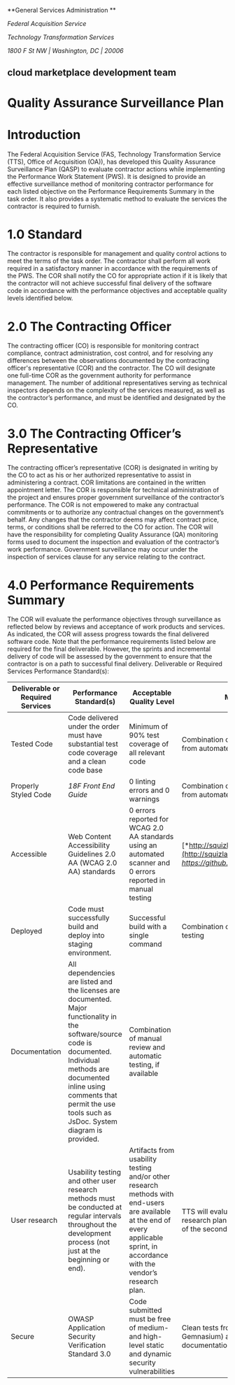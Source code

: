 **General Services Administration **

_Federal Acquisition Service_

_Technology Transformation Services_

_1800 F St NW | Washington, DC | 20006_

## cloud marketplace development team

# Quality Assurance Surveillance Plan

Introduction
============

The Federal Acquisition Service (FAS, Technology Transformation Service (TTS), Office of Acquisition (OA)), has developed this Quality Assurance Surveillance Plan (QASP) to evaluate contractor actions while implementing the Performance Work Statement (PWS). It is designed to provide an effective surveillance method of monitoring contractor performance for each listed objective on the Performance Requirements Summary in the task order. It also provides a systematic method to evaluate the services the contractor is required to furnish.

1.0 Standard
============

The contractor is responsible for management and quality control actions to meet the terms of the task order. The contractor shall perform all work required in a satisfactory manner in accordance with the requirements of the PWS. The COR shall notify the CO for appropriate action if it is likely that the contractor will not achieve successful final delivery of the software code in accordance with the performance objectives and acceptable quality levels identified below.

2.0 The Contracting Officer
===========================

The contracting officer (CO) is responsible for monitoring contract compliance, contract administration, cost control, and for resolving any differences between the observations documented by the contracting officer's representative (COR) and the contractor. The CO will designate one full-time COR as the government authority for performance management. The number of additional representatives serving as technical inspectors depends on the complexity of the services measured, as well as the contractor’s performance, and must be identified and designated by the CO.

3.0 The Contracting Officer’s Representative
============================================

The contracting officer’s representative (COR) is designated in writing by the CO to act as his or her authorized representative to assist in administering a contract. COR limitations are contained in the written appointment letter. The COR is responsible for technical administration of the project and ensures proper government surveillance of the contractor’s performance. The COR is not empowered to make any contractual commitments or to authorize any contractual changes on the government’s behalf. Any changes that the contractor deems may affect contract price, terms, or conditions shall be referred to the CO for action. The COR will have the responsibility for completing Quality Assurance (QA) monitoring forms used to document the inspection and evaluation of the contractor’s work performance. Government surveillance may occur under the inspection of services clause for any service relating to the contract.

4.0 Performance Requirements Summary
====================================

The COR will evaluate the performance objectives through surveillance as reflected below by reviews and acceptance of work products and services. As indicated, the COR will assess progress towards the final delivered software code. Note that the performance requirements listed below are required for the final deliverable. However, the sprints and incremental delivery of code will be assessed by the government to ensure that the contractor is on a path to
successful final delivery.
Deliverable or Required Services Performance Standard(s):

| **Deliverable or Required Services** | **Performance Standard(s)**                                                                                                                                                                                                                              | **Acceptable Quality Level**                                                                                                                                                      | **Method of Surveillance**                                                                                                             |
|--------------------------------------|----------------------------------------------------------------------------------------------------------------------------------------------------------------------------------------------------------------------------------------------------------|-----------------------------------------------------------------------------------------------------------------------------------------------------------------------------------|----------------------------------------------------------------------------------------------------------------------------------------|
| Tested Code                          | Code delivered under the order must have substantial test code coverage and a clean code base                                                                                                                                                            | Minimum of 90% test coverage of all relevant code                                                                                                                                 | Combination of manual review and the results from automated testing                                                                    |
| Properly Styled Code                 | *18F Front End Guide*                                                                                                                                                                                                                                    | 0 linting errors and 0 warnings                                                                                                                                                   | Combination of manual review and the results from automated testing                                                                    |
| Accessible                           | Web Content Accessibility Guidelines 2.0 AA (WCAG 2.0 AA) standards                                                                                                                                                                                      | 0 errors reported for WCAG 2.0 AA standards using an automated scanner and 0 errors reported in manual testing                                                                    | [*http://squizlabs.github.io/HTML\_CodeSniffer/*](http://squizlabs.github.io/HTML_CodeSniffer/) or *https://github.com/pa11y/pa11y*    |
| Deployed                             | Code must successfully build and deploy into staging environment.                                                                                                                                                                                        | Successful build with a single command                                                                                                                                            | Combination of manual review and automatic testing                                                                                     |
| Documentation                        | All dependencies are listed and the licenses are documented. Major functionality in the software/source code is documented. Individual methods are documented inline using comments that permit the use tools such as JsDoc. System diagram is provided. | Combination of manual review and automatic testing, if available                                                                                                                  |                                                                                                                                        |
| User research                        | Usability testing and other user research methods must be conducted at regular intervals throughout the development process (not just at the beginning or end).                                                                                          | Artifacts from usability testing and/or other research methods with end-users are available at the end of every applicable sprint, in accordance with the vendor’s research plan. | TTS will evaluate the artifacts based on a research plan provided by the vendor at the end of the second sprint.                       |
| Secure                               | OWASP Application Security Verification Standard 3.0                                                                                                                                                                                                     | Code submitted must be free of medium- and high-level static and dynamic security vulnerabilities                                                                                 | Clean tests from a static testing SaaS (such as Gemnasium) and from OWASP ZAP, along with documentation explaining any false positives |


